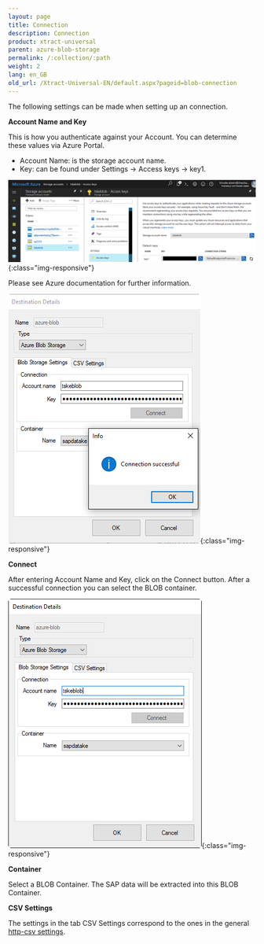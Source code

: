 ```yaml
---
layout: page
title: Connection
description: Connection
product: xtract-universal
parent: azure-blob-storage
permalink: /:collection/:path
weight: 2
lang: en_GB
old_url: /Xtract-Universal-EN/default.aspx?pageid=blob-connection
---
```


The following settings can be made when setting up an connection. 

**Account Name and Key**

This is how you authenticate against your Account. You can determine these values via Azure Portal. 
- Account Name: is the storage account name.
- Key: can be found under Settings -> Access keys -> key1. 

![azure-blob-access-keys](/img/content/azure-blob-access-keys.png){:class="img-responsive"}

Please see Azure documentation for further information.

![xu-azure-blob-con-01](/img/content/xu-azure-blob-con-01.png){:class="img-responsive"}

**Connect**

After entering Account Name and Key, click on the Connect button. After a successful connection you can select the BLOB container. 

![xu-azure-blob-con-02](/img/content/xu-azure-blob-con-02.png){:class="img-responsive"}

**Container**

Select a BLOB Container. The SAP data will be extracted into this BLOB Container.


**CSV Settings**

The settings in the tab CSV Settings correspond to the ones in the general [http-csv settings]().